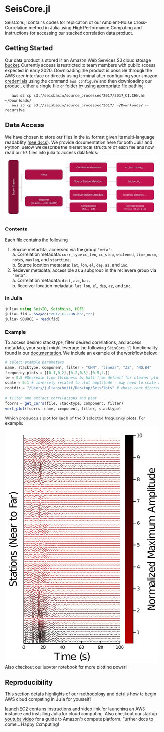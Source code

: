 # SeisCore.jl

SeisCore.jl contains codes for replication of our Ambient-Noise Cross-Correlation method in Julia using High Performance Computing 
and instructions for accessing our stacked correlation data product.

## Getting Started
Our data product is stored in an Amazon Web Services S3 cloud storage [bucket](https://s3.console.aws.amazon.com/s3/buckets/seisbasin?region=us-west-2&tab=objects).
 Currently access is restricted to team members with public access expected in early 2020. Downloading the product is possible through the AWS 
 user interface or directly using terminal after configuring your amazon [credentials](https://docs.aws.amazon.com/cli/latest/userguide/install-cliv2.html) 
 using the command `aws configure` and then downloading our product, either a single file or folder by using appropriate file pathing:
 ```
    aws s3 cp s3://seisbasin/source_processed/2017/2017_CI.CHN.h5 ~/Downloads/
    aws s3 cp s3://seisbasin/source_processed/2017/ ~/Downloads/ --recursive
 ```

## Data Access 
We have chosen to store our files in the `h5` format given its multi-language readability ([see docs](https://juliaio.github.io/HDF5.jl/stable/)). We provide documentation here for both
Julia and Python. Below we describe the hierarchical structure of each file and how read our `h5` files into julia to access datafields:  
![Data Pathing Graphic](src/assets/datafields.jpg)  
### Contents
Each file contains the following
1. Source metadata, accessed via the group `"meta"`:  
    a. Correlation metadata: `corr_type`,`cc_len`, `cc_step`, `whitened`, `time_norm`, `notes`, `maxlag`, and `starttime`.  
    b. Source location metadata: `lat`, `lon`, `el`, `dep`, `az`, and `inc`.  
2. Reciever metadata, accessible as a subgroup in the recievere group via `"meta"`:  
    a. Correlation metadata: `dist`, `azi`, `baz`.  
    b. Receiver location metadata: `lat`, `lon`, `el`, `dep`, `az`, and `inc`.  
### In Julia
```julia
julia> using SeisIO, SeisNoise, HDF5
julia> fid = h5open("2017_CI.CHN.h5","r")
julia> SOURCE = read(fid)
``` 


### Example
To access desired stacktype, filter desired correlations, and access metadata, your script might leverage the following `SeisCore.jl` functionality found in our [documentation](https://github.com/Julians42/SeisCore.jl/tree/master/docs/dataaccess.jl). We include an example of the workflow below:
```julia
# select example parameters 
name, stacktype, component, filter = "CHN", "linear", "ZZ", "NO.B4"
frequency_plots = [[0.1,0.2],[0.2,0.5],[0.5,1.]]
lw = 0.5 #Decrease line thickness by half from default for cleaner plots
scale = 0.1 # inversely related to plot amplitude - may need to scale accordingly
rootdir = "/Users/julianschmitt/Desktop/SeisPlots" # chose root directory for plots

# filter and extract correlations and plot
fcorrs = get_corrs(file, stacktype, component, filter)
vert_plot(fcorrs, name, component, filter, stacktype) 
```
Which produces a plot for each of the 3 selected frequency plots. For example:  
![Example Plot Graphic](src/assets/vertplot.png)  
Also checkout our [jupyter notebook](https://github.com/Julians42/SeisCore.jl/blob/master/docs/Moveout_Feb_21.ipynb) for more plotting power!

## Reproducibility
This section details highlights of our methodology and details how to begin AWS cloud computing in Julia for yourself!

[launch EC2](https://github.com/Julians42/SeisCore.jl/blob/master/docs/launch_EC2.md) contains instructions and video link for launching an AWS instance and installing Julia for cloud computing. Also checkout our startup [youtube video](https://www.youtube.com/watch?v=0hGoK1SdBm4) for a guide to Amazon's compute platform. Further docs to come... Happy Computing!

